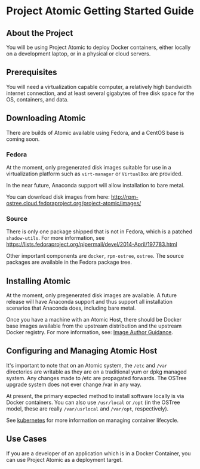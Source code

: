 # Project Atomic Getting Started Guide

## About the Project

You will be using Project Atomic to deploy Docker containers, either
locally on a development laptop, or in a physical or cloud servers.

## Prerequisites 

You will need a virtualization capable computer, a relatively high
bandwidth internet connection, and at least several gigabytes of free
disk space for the OS, containers, and data.

## Downloading Atomic

There are builds of Atomic available using Fedora, and a CentOS base
is coming soon.

### Fedora

At the moment, only pregenerated disk images suitable for use in a
virtualization platform such as `virt-manager` or `VirtualBox` are
provided.

In the near future, Anaconda support will allow installation to
bare metal.

You can download disk images from here:
http://rpm-ostree.cloud.fedoraproject.org/project-atomic/images/

### Source

There is only one package shipped that is not in Fedora, which is a
patched `shadow-utils`.  For more information, see
https://lists.fedoraproject.org/pipermail/devel/2014-April/197783.html

Other important components are `docker`, `rpm-ostree`,
`ostree`.  The source packages are available in the Fedora package
tree.

## Installing Atomic

At the moment, only pregenerated disk images are available.  A future
release will have Anaconda support and thus support all installation
scenarios that Anaconda does, including bare metal.

Once you have a machine with an Atomic Host, there should be Docker
base images available from the upstream distribution and the upstream
Docker registry.  For more information, see:
[Image Author Guidance](/docs/docker-image-author-guidance/).

## Configuring and Managing Atomic Host

It's important to note that on an Atomic system, the `/etc` and `/var`
directories are writable as they are on a traditional yum or dpkg
managed system.  Any changes made to /etc are propagated forwards.
The OSTree upgrade system does not ever change /var in any way.

At present, the primary expected method to install software locally is
via Docker containers.  You can also use `/usr/local` or `/opt` (in
the OSTree model, these are really `/var/usrlocal` and `/var/opt`,
respectively).

See [kubernetes](https://github.com/googlecloudplatform/kubernetes) for
more information on managing container lifecycle.

## Use Cases

If you are a developer of an application which is in a Docker Container,
you can use Project Atomic as a deployment target.
